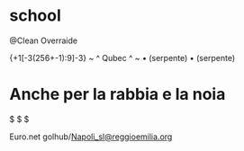 # school

@Clean Overraide  

{+1[-3(256+-1):9]-3}
        ~
   ^  Qubec  ^
        ~
<secondo> • (serpente) • (serpente) 
        
  # Anche per la rabbia e la noia
  $
  $
  $
  
Euro.net golhub/Napoli_sl@reggioemilia.org
